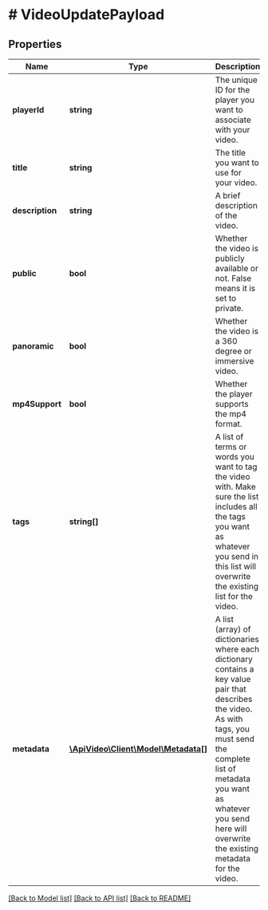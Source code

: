 # # VideoUpdatePayload

## Properties

Name | Type | Description | Notes
------------ | ------------- | ------------- | -------------
**playerId** | **string** | The unique ID for the player you want to associate with your video. | [optional]
**title** | **string** | The title you want to use for your video. | [optional]
**description** | **string** | A brief description of the video. | [optional]
**public** | **bool** | Whether the video is publicly available or not. False means it is set to private. | [optional]
**panoramic** | **bool** | Whether the video is a 360 degree or immersive video. | [optional]
**mp4Support** | **bool** | Whether the player supports the mp4 format. | [optional]
**tags** | **string[]** | A list of terms or words you want to tag the video with. Make sure the list includes all the tags you want as whatever you send in this list will overwrite the existing list for the video. | [optional]
**metadata** | [**\ApiVideo\Client\Model\Metadata[]**](Metadata.md) | A list (array) of dictionaries where each dictionary contains a key value pair that describes the video. As with tags, you must send the complete list of metadata you want as whatever you send here will overwrite the existing metadata for the video. | [optional]

[[Back to Model list]](../../README.md#models) [[Back to API list]](../../README.md#endpoints) [[Back to README]](../../README.md)
